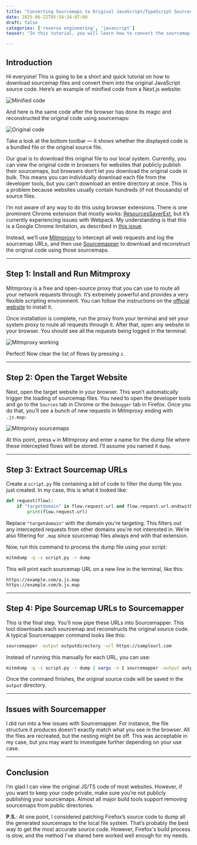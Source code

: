 ```yaml
---
title: "Converting Sourcemaps to Original JavaScript/TypeScript Sourcecode"
date: 2025-06-22T05:54:24-07:00
draft: false
categories: ['reverse engineering', 'javascript']
teaser: "In this tutorial, you will learn how to convert the sourcemap files to original JavaScript/TypeScript sourcecode using open source tools. You will use mitmproxy and Sourcemapper to achieve this goal."

---
```


## Introduction

Hi everyone! This is going to be a short and quick tutorial on how to download sourcemap files and convert them into the original JavaScript source code. Here’s an example of minified code from a Next.js website:

![Minified code](/images/sourcemaps/minified-code.png)

And here is the same code after the browser has done its magic and reconstructed the original code using sourcemaps:

![Original code](/images/sourcemaps/original-code.png)

Take a look at the bottom toolbar — it shows whether the displayed code is a bundled file or the original source file.

Our goal is to download this original file to our local system. Currently, you can view the original code in browsers for websites that publicly publish their sourcemaps, but browsers don’t let you download the original code in bulk. This means you can individually download each file from the developer tools, but you can’t download an entire directory at once. This is a problem because websites usually contain hundreds (if not thousands) of source files.

I’m not aware of any way to do this using browser extensions. There is one prominent Chrome extension that mostly works: [ResourcesSaverExt](https://github.com/up209d/ResourcesSaverExt), but it’s currently experiencing issues with Webpack. My understanding is that this is a Google Chrome limitation, as described in [this issue](https://github.com/up209d/ResourcesSaverExt/issues/72).

Instead, we’ll use [Mitmproxy](https://mitmproxy.org/) to intercept all web requests and log the sourcemap URLs, and then use [Sourcemapper](https://github.com/denandz/sourcemapper) to download and reconstruct the original code using those sourcemaps.

---

## Step 1: Install and Run Mitmproxy

Mitmproxy is a free and open-source proxy that you can use to route all your network requests through. It’s extremely powerful and provides a very flexible scripting environment. You can follow the instructions on the [official website](https://mitmproxy.org/) to install it.

Once installation is complete, run the proxy from your terminal and set your system proxy to route all requests through it. After that, open any website in your browser. You should see all the requests being logged in the terminal:

![Mitmproxy working](/images/sourcemaps/mitmproxy-working.png)

Perfect! Now clear the list of flows by pressing `z`.

---

## Step 2: Open the Target Website

Next, open the target website in your browser. This won’t automatically trigger the loading of sourcemap files. You need to open the developer tools and go to the `Sources` tab in Chrome or the `Debugger` tab in Firefox. Once you do that, you’ll see a bunch of new requests in Mitmproxy ending with `.js.map`:

![Mitmproxy sourcemaps](/images/sourcemaps/mitmproxy-sourcemaps.png)

At this point, press `w` in Mitmproxy and enter a name for the dump file where these intercepted flows will be stored. I’ll assume you named it `dump`.

---

## Step 3: Extract Sourcemap URLs

Create a `script.py` file containing a bit of code to filter the dump file you just created. In my case, this is what it looked like:

```python
def request(flow):
    if "targetdomain" in flow.request.url and flow.request.url.endswith(".map"):
        print(flow.request.url)
```

Replace `"targetdomain"` with the domain you're targeting. This filters out any intercepted requests from other domains you're not interested in. We’re also filtering for `.map` since sourcemap files always end with that extension.

Now, run this command to process the dump file using your script:

```bash
mitmdump -q -s script.py -r dump
```

This will print each sourcemap URL on a new line in the terminal, like this:

```
https://example.com/a.js.map  
https://example.com/b.js.map
```

---

## Step 4: Pipe Sourcemap URLs to Sourcemapper

This is the final step. You’ll now pipe these URLs into Sourcemapper. This tool downloads each sourcemap and reconstructs the original source code. A typical Sourcemapper command looks like this:

```bash
sourcemapper -output outputdirectory -url https://sampleurl.com
```

Instead of running this manually for each URL, you can use:

```bash
mitmdump -q -s script.py -r dump | xargs -n 1 sourcemapper -output output -url
```

Once the command finishes, the original source code will be saved in the `output` directory.

---

## Issues with Sourcemapper

I did run into a few issues with Sourcemapper. For instance, the file structure it produces doesn’t exactly match what you see in the browser. All the files are recreated, but the nesting might be off. This was acceptable in my case, but you may want to investigate further depending on your use case.

---

## Conclusion

I’m glad I can view the original JS/TS code of most websites. However, if you want to keep your code private, make sure you’re not publicly publishing your sourcemaps. Almost all major build tools support removing sourcemaps from public directories.

**P.S.**: At one point, I considered patching Firefox’s source code to dump all the generated sourcemaps to the local file system. That’s probably the best way to get the most accurate source code. However, Firefox's build process is slow, and the method I’ve shared here worked well enough for my needs.
